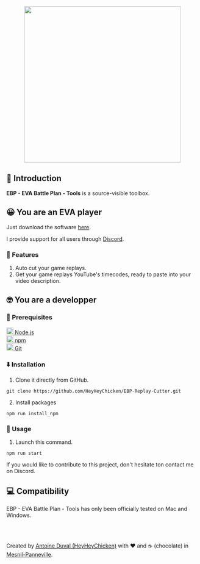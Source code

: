 <div align="center">
<img width="410px" src="https://github.com/HeyHeyChicken/EBP-Replay-Cutter/blob/main/.github/screenshot.png">
</div>

## 👋 Introduction

**EBP - EVA Battle Plan - Tools** is a source-visible toolbox.

## 😀 You are an EVA player

Just download the software [here](//github.com/HeyHeyChicken/EBP-Replay-Cutter/releases/latest/).

I provide support for all users through [Discord](//discord.gg/tAHAc9q3aX).

### 💼 Features

1. Auto cut your game replays.
2. Get your game replays YouTube's timecodes, ready to paste into your video description.

## 🤓 You are a developper

### 🔧 Prerequisites

[<img src="https://raw.githubusercontent.com/HeyHeyChicken/NOVA/master/resources/nodeJSLogo.png" width="18" /> Node.js](https://nodejs.org/)<br/>
[<img src="https://raw.githubusercontent.com/HeyHeyChicken/NOVA/master/resources/npmLogo.png" width="18" /> npm](https://npmjs.com/)<br/>
[<img src="https://raw.githubusercontent.com/HeyHeyChicken/NOVA/master/resources/gitLogo.png" width="18" /> Git](https://git-scm.com/)<br/>

### ⬇️ Installation

1. Clone it directly from GitHub.
```
git clone https://github.com/HeyHeyChicken/EBP-Replay-Cutter.git
```
2. Install packages
```
npm run install_npm
```

### 🚀 Usage

1. Launch this command.

```
npm run start
```

If you would like to contribute to this project, don't hesitate ton contact me on Discord.

## 💻 Compatibility

EBP - EVA Battle Plan - Tools has only been officially tested on Mac and Windows.

<br>
<br>

Created by [Antoine Duval (HeyHeyChicken)](//antoine.cuffel.fr) with ❤ and ☕ (chocolate) in [Mesnil-Panneville](//en.wikipedia.org/wiki/Mesnil-Panneville).
